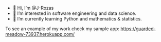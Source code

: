 - 👋 Hi, I’m @J-Rozas
- 👀 I’m interested in software engineering and data science.
- 🌱 I’m currently learning Python and mathematics & statistics.

To see an example of my work check my sample app: https://guarded-meadow-73937.herokuapp.com/

<!---
J-Rozas/J-Rozas is a ✨ special ✨ repository because its `README.md` (this file) appears on your GitHub profile.
You can click the Preview link to take a look at your changes.
--->
